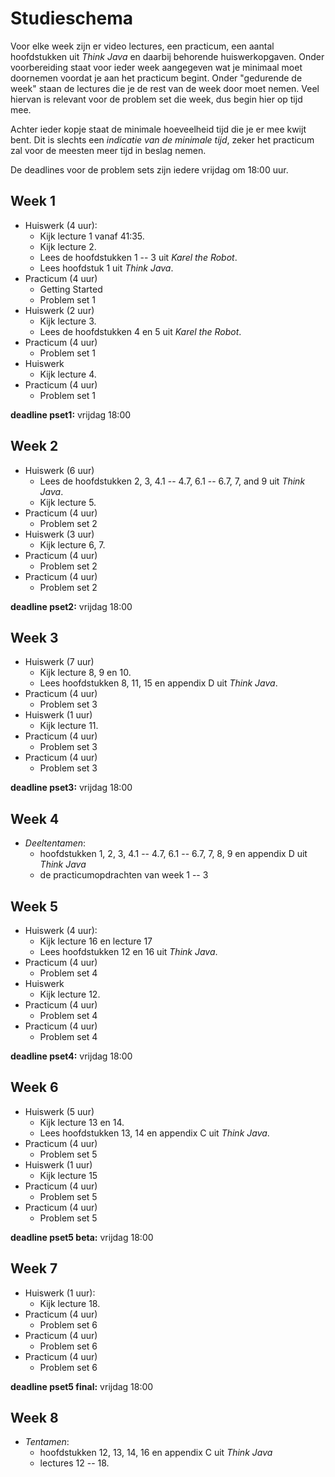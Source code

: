 # Studieschema

Voor elke week zijn er video lectures, een practicum, een aantal hoofdstukken
uit *Think Java* en daarbij behorende huiswerkopgaven. Onder voorbereiding staat
voor ieder week aangegeven wat je minimaal moet doornemen voordat je aan het
practicum begint. Onder "gedurende de week" staan de lectures die je de rest van
de week door moet nemen. Veel hiervan is relevant voor de problem set die week,
dus begin hier op tijd mee.

Achter ieder kopje staat de minimale hoeveelheid tijd die je er mee kwijt
bent. Dit is slechts een *indicatie van de minimale tijd*, zeker het practicum
zal voor de meesten meer tijd in beslag nemen.

De deadlines voor de problem sets zijn iedere vrijdag om 18:00 uur.

## Week 1

* Huiswerk (4 uur):
  - Kijk lecture 1 vanaf 41:35.
  - Kijk lecture 2.
  - Lees de hoofdstukken 1 -- 3 uit *Karel the Robot*.
  - Lees hoofdstuk 1 uit *Think Java*.
* Practicum (4 uur)
  - Getting Started
  - Problem set 1
* Huiswerk (2 uur)
  - Kijk lecture 3.
  - Lees de hoofdstukken 4 en 5 uit *Karel the Robot*.
* Practicum (4 uur)
  - Problem set 1
* Huiswerk
  - Kijk lecture 4.
* Practicum (4 uur)
  - Problem set 1

**deadline pset1:** vrijdag 18:00

## Week 2

* Huiswerk (6 uur)
  - Lees de hoofdstukken 2, 3, 4.1 -- 4.7, 6.1 -- 6.7, 7, and 9 uit *Think Java*.
  - Kijk lecture 5.
* Practicum (4 uur)
  - Problem set 2
* Huiswerk (3 uur)
  - Kijk lecture 6, 7.
* Practicum (4 uur)
  - Problem set 2
* Practicum (4 uur)
  - Problem set 2

**deadline pset2:** vrijdag 18:00

## Week 3

* Huiswerk (7 uur)
  - Kijk lecture 8, 9 en 10.
  - Lees hoofdstukken 8, 11, 15 en appendix D uit *Think Java*.
* Practicum (4 uur)
  - Problem set 3
* Huiswerk (1 uur)
  - Kijk lecture 11.
* Practicum (4 uur)
  - Problem set 3
* Practicum (4 uur)
  - Problem set 3

**deadline pset3:** vrijdag 18:00

## Week 4

* *Deeltentamen*:
  - hoofdstukken 1, 2, 3, 4.1 -- 4.7, 6.1 -- 6.7, 7, 8, 9 en appendix D uit *Think Java*
  - de practicumopdrachten van week 1 -- 3

## Week 5

* Huiswerk (4 uur):
  - Kijk lecture 16 en lecture 17
  - Lees hoofdstukken 12 en 16 uit *Think Java*.
* Practicum (4 uur)
  - Problem set 4
* Huiswerk
  - Kijk lecture 12.
* Practicum (4 uur)
  - Problem set 4
* Practicum (4 uur)
  - Problem set 4

**deadline pset4:** vrijdag 18:00

## Week 6

* Huiswerk (5 uur)
  - Kijk lecture 13 en 14.
  - Lees hoofdstukken 13, 14 en appendix C uit *Think Java*.
* Practicum (4 uur)
  - Problem set 5
* Huiswerk (1 uur)
  - Kijk lecture 15
* Practicum (4 uur)
  - Problem set 5
* Practicum (4 uur)
  - Problem set 5

**deadline pset5 beta:** vrijdag 18:00

## Week 7

* Huiswerk (1 uur):
  - Kijk lecture 18.
* Practicum (4 uur)
  - Problem set 6
* Practicum (4 uur)
  - Problem set 6
* Practicum (4 uur)
  - Problem set 6

**deadline pset5 final:** vrijdag 18:00

## Week 8

* *Tentamen*:
  - hoofdstukken 12, 13, 14, 16 en appendix C uit *Think Java*
  - lectures 12 -- 18.
